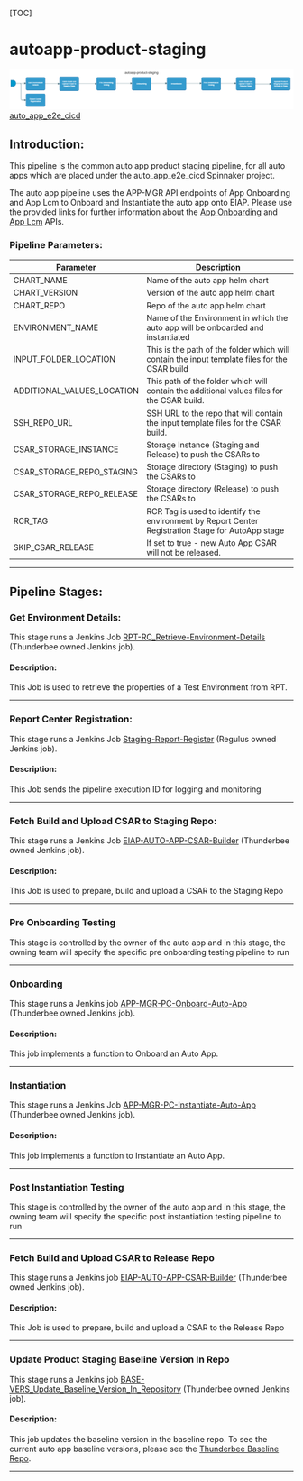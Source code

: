 [TOC]

# autoapp-product-staging

![autoapp-product-staging](../diagrams/autoapp-product-staging.png)
[auto_app_e2e_cicd](https://spinnaker.rnd.gic.ericsson.se/#/projects/auto_app_e2e_cicd/dashboard)

## Introduction:
This pipeline is the common auto app product staging pipeline, for all auto apps which are placed under the auto_app_e2e_cicd Spinnaker project.

The auto app pipeline uses the APP-MGR API endpoints of App Onboarding and App Lcm to Onboard and Instantiate the auto app onto EIAP. Please use the provided links for further information about the [App Onboarding](https://adp.ericsson.se/marketplace/app-onboarding) and [App Lcm](https://adp.ericsson.se/marketplace/app-lcm) APIs.

### Pipeline Parameters:
| Parameter | Description |
|-----|-----|
| CHART_NAME | Name of the auto app helm chart |
| CHART_VERSION | Version of the auto app helm chart |
| CHART_REPO | Repo of the auto app helm chart |
| ENVIRONMENT_NAME | Name of the Environment in which the auto app will be onboarded and instantiated |
| INPUT_FOLDER_LOCATION | This is the path of the folder which will contain the input template files for the CSAR build |
| ADDITIONAL_VALUES_LOCATION | This path of the folder which will contain the additional values files for the CSAR build. |
| SSH_REPO_URL | SSH URL to the repo that will contain the input template files for the CSAR build. |
| CSAR_STORAGE_INSTANCE | Storage Instance (Staging and Release) to push the CSARs to |
| CSAR_STORAGE_REPO_STAGING | Storage directory (Staging) to push the CSARs to |
| CSAR_STORAGE_REPO_RELEASE | Storage directory (Release) to push the CSARs to |
| RCR_TAG | RCR Tag is used to identify the environment by Report Center Registration Stage for AutoApp stage |
| SKIP_CSAR_RELEASE | If set to true - new Auto App CSAR will not be released. |
 * * *

## Pipeline Stages:

### Get Environment Details:
This stage runs a Jenkins Job [RPT-RC_Retrieve-Environment-Details](https://fem5s11-eiffel216.eiffel.gic.ericsson.se:8443/jenkins/job/RPT-RC_Retrieve-Environment-Details) (Thunderbee owned Jenkins job).

#### Description:
This Job is used to retrieve the properties of a Test Environment from RPT.
 * * *

### Report Center Registration:
This stage runs a Jenkins Job [Staging-Report-Register](https://fem4s11-eiffel216.eiffel.gic.ericsson.se:8443/jenkins/job/Staging-Report-Register) (Regulus owned Jenkins job).

#### Description:
This Job sends the pipeline execution ID for logging and monitoring
 * * *

### Fetch Build and Upload CSAR to Staging Repo:
This stage runs a Jenkins Job [EIAP-AUTO-APP-CSAR-Builder](https://fem5s11-eiffel216.eiffel.gic.ericsson.se:8443/jenkins/job/EIAP-AUTO-APP-CSAR-Builder/) (Thunderbee owned Jenkins job).

#### Description:
This Job is used to prepare, build and upload a CSAR to the Staging Repo
 * * *

### Pre Onboarding Testing
This stage is controlled by the owner of the auto app and in this stage, the owning team will specify the specific pre onboarding testing pipeline to run
 * * *

### Onboarding
This stage runs a Jenkins job [APP-MGR-PC-Onboard-Auto-App](https://fem5s11-eiffel216.eiffel.gic.ericsson.se:8443/jenkins/job/APP-MGR-PC-Onboard-Auto-App/) (Thunderbee owned Jenkins job).

#### Description:
This job implements a function to Onboard an Auto App.
 * * *

### Instantiation
This stage runs a Jenkins Job [APP-MGR-PC-Instantiate-Auto-App](https://fem5s11-eiffel216.eiffel.gic.ericsson.se:8443/jenkins/job/APP-MGR-PC-Instantiate-Auto-App/) (Thunderbee owned Jenkins job).

#### Description:
This job implements a function to Instantiate an Auto App.
 * * *

### Post Instantiation Testing
This stage is controlled by the owner of the auto app and in this stage, the owning team will specify the specific post instantiation testing pipeline to run
 * * *

### Fetch Build and Upload CSAR to Release Repo
This stage runs a Jenkins job [EIAP-AUTO-APP-CSAR-Builder](https://fem5s11-eiffel216.eiffel.gic.ericsson.se:8443/jenkins/job/EIAP-AUTO-APP-CSAR-Builder/) (Thunderbee owned Jenkins job).

#### Description:
This Job is used to prepare, build and upload a CSAR to the Release Repo
 * * *

### Update Product Staging Baseline Version In Repo
This stage runs a Jenkins job [BASE-VERS_Update_Baseline_Version_In_Repository](https://fem5s11-eiffel216.eiffel.gic.ericsson.se:8443/jenkins/job/BASE-VERS_Update_Baseline_Version_In_Repository/) (Thunderbee owned Jenkins job).

#### Description:
This job updates the baseline version in the baseline repo. To see the current auto app baseline versions, please see the [Thunderbee Baseline Repo](https://gerrit.ericsson.se/plugins/gitiles/OSS/com.ericsson.oss.cicd/baseline-versions/+/refs/heads/master/autoapp_versions.json).
 * * *
